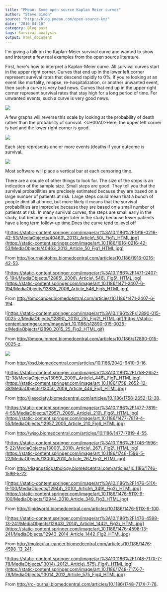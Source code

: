 ```yaml
---
title: "PMean: Some open source Kaplan Meier curves"
author: "Steve Simon"
source: "http://blog.pmean.com/open-source-km/"
date: "2016-04-10"
category: Blog post
tags: Survival analysis
output: html_document
---
```


I'm giving a talk on the Kaplan-Meier survival curve and wanted to show
and interpret a few real examples from the open source
literature.

<!---More--->

First, here's how to interpret a Kaplan-Meier curve. All survival curves
start in the upper right corner. Curves that end up in the lower left
corner represent survival rates that descend rapidly to 0%. If you're
looking at an event like mortality, relapse, re-hospitalization, or
another unwanted event, then such a curve is very bad news. Curves that
end up in the upper right corner represent survival rates that stay high
for a long period of time. For unwanted events, such a curve is very
good news.

![](http://www.pmean.com/images/open-source-km01.bmp)



A few graphs will reverse this scale by looking at the probability of
death rather than the probability of survival. <U+00A0>Here, the upper left
corner is bad and the lower right corner is good.

![](http://www.pmean.com/images/open-source-km02.bmp)



Each step represents one or more events (deaths if your outcome is
survival.

![](http://www.pmean.com/images/open-source-km03.bmp)



Most software will place a vertical bar at each censoring time.

There are a couple of other things to look for. The size of the steps is
an indication of the sample size. Small steps are good. They tell you
that the survival probabilities are precisely estimated because they are
based on a large number of patients at risk. Large steps could mean that
a bunch of people died all at once, but more likely it means that the
survival probabilities are imprecise because they are based on a small
number of patients at risk. In many survival curves, the steps are small
early in the study, but become much larger later in the study because
fewer patients have a long term follow-up time.Does the curve tend to
level off

![https://static-content.springer.com/image/art%3A10.1186%2F1916-0216-42-53/MediaObjects/40463\_2013\_Article\_50\_Fig1\_HTML.jpg](https://static-content.springer.com/image/art_10.1186/1916-0216-42-53/MediaObjects/40463_2013_Article_50_Fig1_HTML.jpg)

From
<http://journalotohns.biomedcentral.com/articles/10.1186/1916-0216-42-53>.

![https://static-content.springer.com/image/art%3A10.1186%2F1471-2407-6-194/MediaObjects/12885\_2006\_Article\_546\_Fig5\_HTML.jpg](https://static-content.springer.com/image/art_10.1186/1471-2407-6-194/MediaObjects/12885_2006_Article_546_Fig5_HTML.jpg)

From
<http://bmccancer.biomedcentral.com/articles/10.1186/1471-2407-6-194>.

![https://static-content.springer.com/image/art%3A10.1186%2Fs12890-015-0025-z/MediaObjects/12890\_2015\_25\_Fig2\_HTML.gif](https://static-content.springer.com/image/art_10.1186/s12890-015-0025-z/MediaObjects/12890_2015_25_Fig2_HTML.gif)

From
<http://bmcpulmmed.biomedcentral.com/articles/10.1186/s12890-015-0025-z>.

![](https://media.springernature.com/full/springer-static/image/art%3A10.1186%2F2042-6410-3-16/MediaObjects/13293_2012_Article_35_Fig2_HTML.jpg)

From <http://bsd.biomedcentral.com/articles/10.1186/2042-6410-3-16>.

![https://static-content.springer.com/image/art%3A10.1186%2F1758-2652-12-38/MediaObjects/13050\_2009\_Article\_446\_Fig1\_HTML.jpg](https://static-content.springer.com/image/art_10.1186/1758-2652-12-38/MediaObjects/13050_2009_Article_446_Fig1_HTML.jpg)

From
<http://jiasociety.biomedcentral.com/articles/10.1186/1758-2652-12-38>.

![https://static-content.springer.com/image/art%3A10.1186%2F1477-7819-4-55/MediaObjects/12957\_2005\_Article\_210\_Fig6\_HTML.jpg](https://static-content.springer.com/image/art_10.1186/1477-7819-4-55/MediaObjects/12957_2005_Article_210_Fig6_HTML.jpg)

From <http://wjso.biomedcentral.com/articles/10.1186/1477-7819-4-55>.

![https://static-content.springer.com/image/art%3A10.1186%2F1746-1596-5-22/MediaObjects/13000\_2010\_Article\_267\_Fig2\_HTML.jpg](https://static-content.springer.com/image/art_10.1186/1746-1596-5-22/MediaObjects/13000_2010_Article_267_Fig2_HTML.jpg)

From
<http://diagnosticpathology.biomedcentral.com/articles/10.1186/1746-1596-5-22>.

![https://static-content.springer.com/image/art%3A10.1186%2F1476-511X-9-100/MediaObjects/12944\_2010\_Article\_349\_Fig3\_HTML.jpg](https://static-content.springer.com/image/art_10.1186/1476-511X-9-100/MediaObjects/12944_2010_Article_349_Fig3_HTML.jpg)

From
<http://lipidworld.biomedcentral.com/articles/10.1186/1476-511X-9-100>.

![https://static-content.springer.com/image/art%3A10.1186%2F1476-4598-13-241/MediaObjects/12943\_2014\_Article\_1442\_Fig2\_HTML.jpg](https://static-content.springer.com/image/art_10.1186/1476-4598-13-241/MediaObjects/12943_2014_Article_1442_Fig2_HTML.jpg)

From
<http://molecular-cancer.biomedcentral.com/articles/10.1186/1476-4598-13-241>.

![https://static-content.springer.com/image/art%3A10.1186%2F1748-717X-7-78/MediaObjects/13014\_2012\_Article\_575\_Fig4\_HTML.jpg](https://static-content.springer.com/image/art_10.1186/1748-717X-7-78/MediaObjects/13014_2012_Article_575_Fig4_HTML.jpg)

From
<http://ro-journal.biomedcentral.com/articles/10.1186/1748-717X-7-78>.


